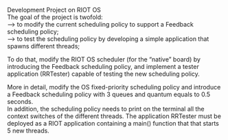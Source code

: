Development Project on RIOT OS  
The goal of the project is twofold:  
--> to modify the current scheduling policy to support a Feedback scheduling policy;  
--> to test the scheduling policy by developing a simple application that spawns different threads;  

To do that, modify the RIOT OS scheduler (for the “native” board) by introducing the Feedback scheduling policy, and implement a tester application (RRTester) 
capable of testing the new scheduling policy.  

More in detail, modify the OS fixed-priority scheduling policy and introduce a Feedback scheduling policy with 3 queues and quantum equals to 0.5 seconds.   
In addition, the scheduling policy needs to print on the terminal all the context switches of the different threads.
The application RRTester must be deployed as a RIOT application containing a main() function that that starts 5 new threads.  
